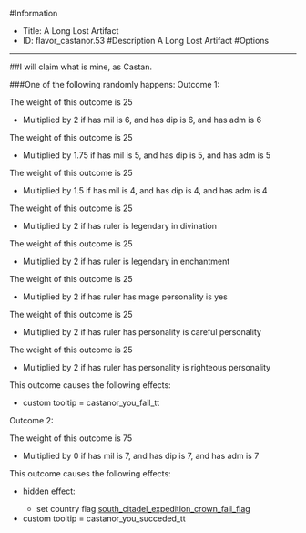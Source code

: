 #Information
 - Title: A Long Lost Artifact
 - ID: flavor_castanor.53
#Description
A Long Lost Artifact
#Options

___
##I will claim what is mine, as Castan.

###One of the following randomly happens:
Outcome 1:

The weight of this outcome is 25
 - Multiplied by 2 if has mil is 6, and has dip is 6, and has adm is 6

The weight of this outcome is 25
 - Multiplied by 1.75 if has mil is 5, and has dip is 5, and has adm is 5

The weight of this outcome is 25
 - Multiplied by 1.5 if has mil is 4, and has dip is 4, and has adm is 4

The weight of this outcome is 25
 - Multiplied by 2 if has ruler is legendary in divination

The weight of this outcome is 25
 - Multiplied by 2 if has ruler is legendary in enchantment

The weight of this outcome is 25
 - Multiplied by 2 if has ruler has mage personality is yes

The weight of this outcome is 25
 - Multiplied by 2 if has ruler has personality is careful personality

The weight of this outcome is 25
 - Multiplied by 2 if has ruler has personality is righteous personality

This outcome causes the following effects:<ul><li>custom tooltip = castanor_you_fail_tt</li></ul>
Outcome 2:

The weight of this outcome is 75
 - Multiplied by 0 if has mil is 7, and has dip is 7, and has adm is 7

This outcome causes the following effects:<ul><li>hidden effect:</li><ul><li>set country flag [south_citadel_expedition_crown_fail_flag](../flags/south_citadel_expedition_crown_fail_flag.md)</li></ul><li>custom tooltip = castanor_you_succeded_tt</li></ul>

